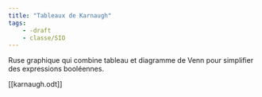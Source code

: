 ```yaml
---
title: "Tableaux de Karnaugh"
tags:
    - -draft
    - classe/SIO
---
```


Ruse graphique qui combine tableau et diagramme de Venn pour simplifier des expressions booléennes.

[[karnaugh.odt]]
